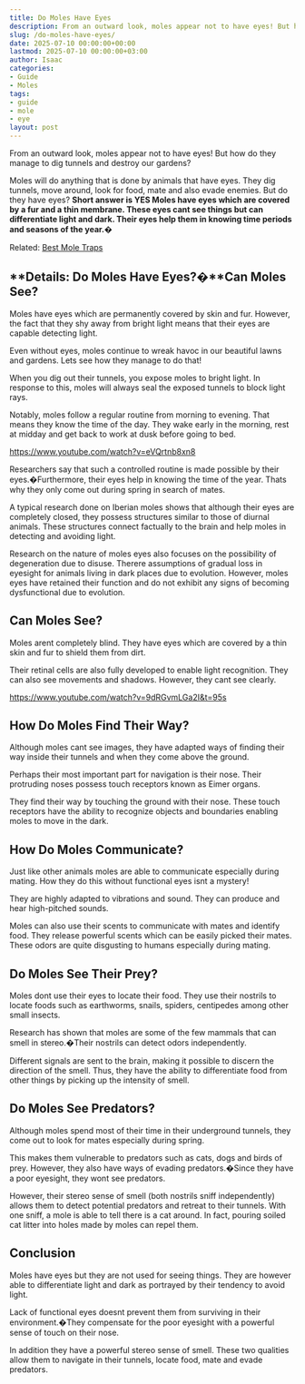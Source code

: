 ```yaml
---
title: Do Moles Have Eyes
description: From an outward look, moles appear not to have eyes! But how do they manage to dig tunnels and destroy our gardens? Moles will do anything that is done by...
slug: /do-moles-have-eyes/
date: 2025-07-10 00:00:00+00:00
lastmod: 2025-07-10 00:00:00+03:00
author: Isaac
categories:
- Guide
- Moles
tags:
- guide
- mole
- eye
layout: post
---
```

From an outward look, moles appear not to have eyes! But how do they manage to dig tunnels and destroy our gardens?

Moles will do anything that is done by animals that have eyes. They dig tunnels, move around, look for food, mate and also evade enemies. But do they have eyes?
**Short answer is YES  Moles have eyes which are covered by a fur and a thin membrane. These eyes cant see things but can differentiate light and dark. Their eyes help them in knowing time periods and seasons of the year.�**

Related:
[Best Mole Traps](https://pestpolicy.com/best-mole-traps/)
## **Details: Do Moles Have Eyes?�**Can Moles See?
Moles have eyes which are permanently covered by skin and fur. However, the fact that they shy away from bright light means that their eyes are capable detecting light.

Even without eyes, moles continue to wreak havoc in our beautiful lawns and gardens. Lets see how they manage to do that!

When you dig out their tunnels, you expose moles to bright light. In response to this, moles will always seal the exposed tunnels to block light rays.

Notably, moles follow a regular routine from morning to evening. That means they know the time of the day. They wake early in the morning, rest at midday and get back to work at dusk before going to bed.

https://www.youtube.com/watch?v=eVQrtnb8xn8

Researchers say that such a controlled routine is made possible by their eyes.�Furthermore, their eyes help in knowing the time of the year. Thats why they only come out during spring in search of mates.

A typical research done on Iberian moles shows that although their eyes are completely closed, they possess structures similar to those of diurnal animals. These structures connect factually to the brain and help moles in detecting and avoiding light.

Research on the nature of moles eyes also focuses on the possibility of degeneration due to disuse. Therere assumptions of gradual loss in eyesight for animals living in dark places due to evolution. However, moles eyes have retained their function and do not exhibit any signs of becoming dysfunctional due to evolution.
## **Can Moles See?**
Moles arent completely blind. They have eyes which are covered by a thin skin and fur to shield them from dirt.

Their retinal cells are also fully developed to enable light recognition. They can also see movements and shadows. However, they cant see clearly.

https://www.youtube.com/watch?v=9dRGvmLGa2I&t=95s
## **How Do Moles Find Their Way?**
Although moles cant see images, they have adapted ways of finding their way inside their tunnels and when they come above the ground.

Perhaps their most important part for navigation is their nose. Their protruding noses possess touch receptors known as Eimer organs.

They find their way by touching the ground with their nose. These touch receptors have the ability to recognize objects and boundaries enabling moles to move in the dark.
## **How Do Moles Communicate?**
Just like other animals moles are able to communicate especially during mating. How they do this without functional eyes isnt a mystery!

They are highly adapted to vibrations and sound. They can produce and hear high-pitched sounds.

Moles can also use their scents to communicate with mates and identify food. They release powerful scents which can be easily picked their mates. These odors are quite disgusting to humans especially during mating.
## **Do Moles See Their Prey?**
Moles dont use their eyes to locate their food. They use their nostrils to locate foods such as earthworms, snails, spiders, centipedes among other small insects.

Research has shown that moles are some of the few mammals that can smell in stereo.�Their nostrils can detect odors independently.

Different signals are sent to the brain, making it possible to discern the direction of the smell. Thus, they have the ability to differentiate food from other things by picking up the intensity of smell.
## **Do Moles See Predators?**
Although moles spend most of their time in their underground tunnels, they come out to look for mates especially during spring.

This makes them vulnerable to predators such as cats, dogs and birds of prey. However, they also have ways of evading predators.�Since they have a poor eyesight, they wont see predators.

However, their stereo sense of smell (both nostrils sniff independently) allows them to detect potential predators and retreat to their tunnels. With one sniff, a mole is able to tell there is a cat around. In fact, pouring soiled cat litter into holes made by moles can repel them.
## **Conclusion**
Moles have eyes but they are not used for seeing things. They are however able to differentiate light and dark as portrayed by their tendency to avoid light.

Lack of functional eyes doesnt prevent them from surviving in their environment.�They compensate for the poor eyesight with a powerful sense of touch on their nose.

In addition they have a powerful stereo sense of smell. These two qualities allow them to navigate in their tunnels, locate food, mate and evade predators.